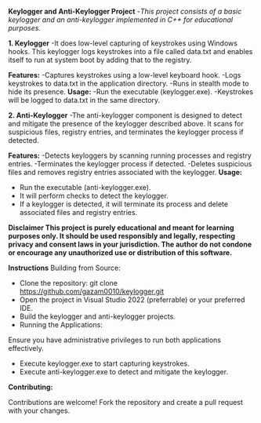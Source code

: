 **Keylogger and Anti-Keylogger Project**
-_This project consists of a basic keylogger and an anti-keylogger implemented in C++ for educational purposes._

**1. Keylogger**
-It does low-level capturing of keystrokes using Windows hooks. This keylogger logs keystrokes into a file called data.txt and enables itself to run at system boot by adding that to the registry.

**Features:**
-Captures keystrokes using a low-level keyboard hook.
-Logs keystrokes to data.txt in the application directory.
-Runs in stealth mode to hide its presence.
**Usage:**
-Run the executable (keylogger.exe).
-Keystrokes will be logged to data.txt in the same directory.

**2. Anti-Keylogger**
-The anti-keylogger component is designed to detect and mitigate the presence of the keylogger described above. It scans for suspicious files, registry entries, and terminates the keylogger process if detected.

**Features:**
-Detects keyloggers by scanning running processes and registry entries.
-Terminates the keylogger process if detected.
-Deletes suspicious files and removes registry entries associated with the keylogger.
**Usage:**
- Run the executable (anti-keylogger.exe).
- It will perform checks to detect the keylogger.
- If a keylogger is detected, it will terminate its process and delete associated files and registry entries.

**Disclaimer
This project is purely educational and meant for learning purposes only. It should be used responsibly and legally, respecting privacy and consent laws in your jurisdiction. The author do not condone or encourage any unauthorized use or distribution of this software.**

**Instructions**
Building from Source:

- Clone the repository: git clone https://github.com/gazam0010/keylogger.git
- Open the project in Visual Studio 2022 (preferrable) or your preferred IDE.
- Build the keylogger and anti-keylogger projects.
- Running the Applications:

Ensure you have administrative privileges to run both applications effectively.
- Execute keylogger.exe to start capturing keystrokes.
- Execute anti-keylogger.exe to detect and mitigate the keylogger.
  
**Contributing:**

Contributions are welcome! Fork the repository and create a pull request with your changes.
